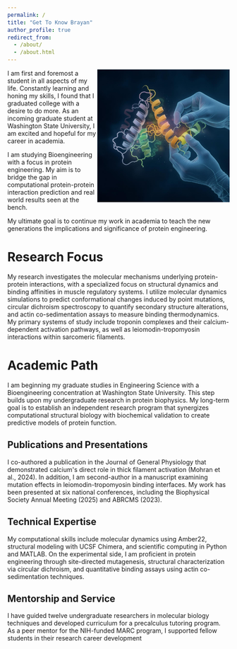 ```yaml
---
permalink: /
title: "Get To Know Brayan"
author_profile: true
redirect_from: 
  - /about/
  - /about.html
---
```



<img src="/images/openart-image_5iz9nSUA_1752093517415_raw.png" alt="illustration of protein engineering" style="float: right; width: 300px;">


I am first and foremost a student in all aspects of my life. Constantly learning and honing my skills, I found that I graduated college with a desire to do more. As an incoming graduate student at Washington State University, I am excited and hopeful for my career in academia. 

I am studying Bioengineering with a focus in protein engineering. My aim is to bridge the gap in computational protein-protein interaction prediction and real world results seen at the bench. 

My ultimate goal is to continue my work in academia to teach the new generations the implications and significance of protein engineering. 

Research Focus
======
My research investigates the molecular mechanisms underlying protein-protein interactions, with a specialized focus on structural dynamics and binding affinities in muscle regulatory systems. I utilize molecular dynamics simulations to predict conformational changes induced by point mutations, circular dichroism spectroscopy to quantify secondary structure alterations, and actin co-sedimentation assays to measure binding thermodynamics. My primary systems of study include troponin complexes and their calcium-dependent activation pathways, as well as leiomodin-tropomyosin interactions within sarcomeric filaments.

Academic Path
======
I am beginning my graduate studies in Engineering Science with a Bioengineering concentration at Washington State University. This step builds upon my undergraduate research in protein biophysics. My long-term goal is to establish an independent research program that synergizes computational structural biology with biochemical validation to create predictive models of protein function.

Publications and Presentations
------
I co-authored a publication in the Journal of General Physiology that demonstrated calcium's direct role in thick filament activation (Mohran et al., 2024). In addition, I am second-author in a manuscript examining mutation effects in leiomodin-tropomyosin binding interfaces. My work has been presented at six national conferences, including the Biophysical Society Annual Meeting (2025) and ABRCMS (2023).

Technical Expertise
------
My computational skills include molecular dynamics using Amber22, structural modeling with UCSF Chimera, and scientific computing in Python and MATLAB. On the experimental side, I am proficient in protein engineering through site-directed mutagenesis, structural characterization via circular dichroism, and quantitative binding assays using actin co-sedimentation techniques.

Mentorship and Service
------
I have guided twelve undergraduate researchers in molecular biology techniques and developed curriculum for a precalculus tutoring program. As a peer mentor for the NIH-funded MARC program, I supported fellow students in their research career development

